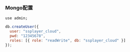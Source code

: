 ### Mongo配置

```use admin;```

```javascript
db.createUser({
  user: "ssplayer_cloud",
  pwd: "12345678",
  roles: [{ role: "readWrite", db: "ssplayer_cloud" }]
});
```